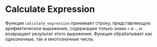 # Calculate Expression

Функция `calculate_expression` принимает строку, представляющую арифметическое выражение, содержащее только знаки `+` и `-`, и возвращает результат этого выражения. Функция обрабатывает как однозначные, так и многозначные числа.
